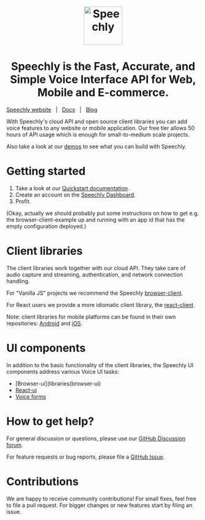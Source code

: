 <h1 align="center">
  <a href="https://www.speechly.com/?utm_source=github&utm_medium=speechly-speechly&utm_campaign=header"><img src="https://www.speechly.com/images/logo.png" height="100" alt="Speechly"></a>
</h1>
<h1 align="center">
Speechly is the Fast, Accurate, and Simple Voice Interface API for Web, Mobile and E-commerce.
</h1>

[Speechly website](https://www.speechly.com/?utm_source=github&utm_medium=speechly-api&utm_campaign=header)&nbsp;&nbsp;&nbsp;|&nbsp;&nbsp;&nbsp;[Docs](https://www.speechly.com/docs/?utm_source=github&utm_medium=speechly-api&utm_campaign=header)&nbsp;&nbsp;&nbsp;|&nbsp;&nbsp;&nbsp;[Blog](https://www.speechly.com/blog/?utm_source=github&utm_medium=speechly-api&utm_campaign=header)

With Speechly's cloud API and open source client libraries you can add voice features to any website or mobile application. Our free tier allows 50 hours of API usage which is enough for small-to-medium scale projects.

Also take a look at our [demos](https://www.speechly.com/demos/) to see what you can build with Speechly.

# Getting started

1. Take a look at our [Quickstart documentation](https://docs.speechly.com/quick-start/).
2. Create an account on the [Speechly Dashboard](https://www.speechly.com/dashboard).
3. Profit.

(Okay, actually we should probably put some instructions on how to get e.g. the browser-client-example up and running with an app id that has the empty configuration deployed.)

# Client libraries
The client libraries work together with our cloud API. They take care of audio capture and streaming, authentication, and network connection handling.

For "Vanilla JS" projects we recommend the Speechly [browser-client](libraries/browser-client).

For React users we provide a more idiomatic client library, the [react-client](libraries/react-client).

Note: client libraries for mobile platforms can be found in their own repositories: [Android](https://github.com/speechly/android-client) and [iOS](https://github.com/speechly/ios-client).

# UI components
In addition to the basic functionality of the client libraries, the Speechly UI components address various Voice UI tasks:

- [Browser-ui](libraries(browser-ui)
- [React-ui](libraries/react-ui)
- [Voice forms](libraries/voice-forms)

# How to get help?

For general discussion or questions, please use our [GitHub Discussion forum](discussions).

For feature requests or bug reports, please file a [GitHub Issue](issues).

# Contributions

We are happy to receive community contributions! For small fixes, feel free to file a pull request. For bigger changes or new features start by filing an issue.
